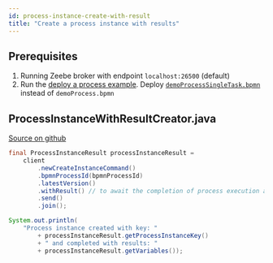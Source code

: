 ```yaml
---
id: process-instance-create-with-result
title: "Create a process instance with results"
---
```


## Prerequisites

1. Running Zeebe broker with endpoint `localhost:26500` (default)
1. Run the [deploy a process example](process-deploy.md). Deploy [`demoProcessSingleTask.bpmn`](https://github.com/zeebe-io/zeebe/tree/develop/samples/src/main/resources/demoProcessSingleTask.bpmn) instead of `demoProcess.bpmn`

## ProcessInstanceWithResultCreator.java

[Source on github](https://github.com/zeebe-io/zeebe/tree/develop/samples/src/main/java/io/zeebe/example/process/ProcessInstanceWithResultCreator.java)

```java
final ProcessInstanceResult processInstanceResult =
    client
        .newCreateInstanceCommand()
        .bpmnProcessId(bpmnProcessId)
        .latestVersion()
        .withResult() // to await the completion of process execution and return result
        .send()
        .join();

System.out.println(
    "Process instance created with key: "
        + processInstanceResult.getProcessInstanceKey()
        + " and completed with results: "
        + processInstanceResult.getVariables());
```
